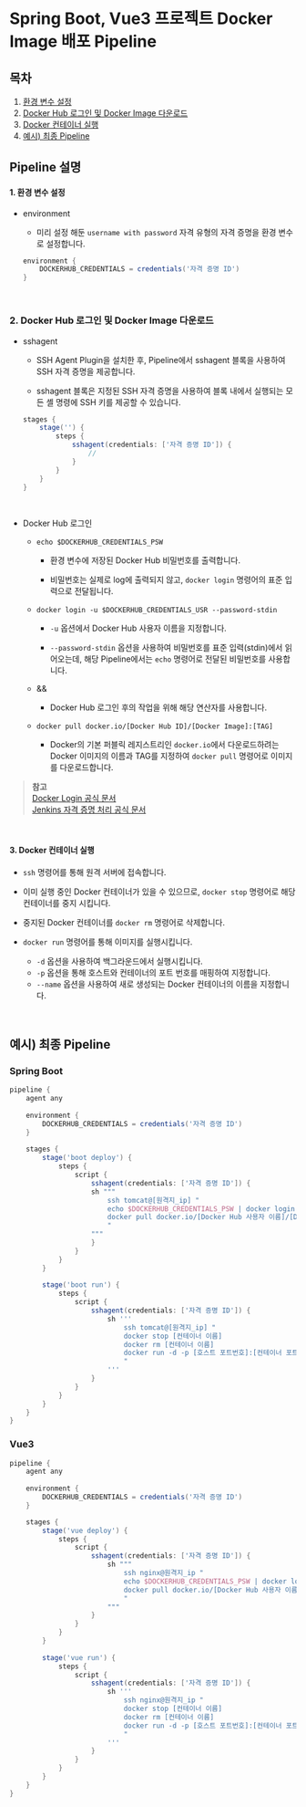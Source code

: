 # Spring Boot, Vue3 프로젝트 Docker Image 배포 Pipeline

## 목차

1. [환경 변수 설정](#1-환경-변수-설정)
2. [Docker Hub 로그인 및 Docker Image 다운로드](#2-docker-hub-로그인-및-docker-image-다운로드)
3. [Docker 컨테이너 실행](#3-docker-컨테이너-실행)
4. [예시) 최종 Pipeline](#예시-최종-pipeline)

## Pipeline 설명

#### 1. 환경 변수 설정

- environment

    - 미리 설정 해둔 `username with password` 자격 유형의 자격 증명을 환경 변수로 설정합니다.

    ```groovy
    environment {
        DOCKERHUB_CREDENTIALS = credentials('자격 증명 ID')
    }
    ```

<br/>

### 2. Docker Hub 로그인 및 Docker Image 다운로드

- sshagent

    - SSH Agent Plugin을 설치한 후, Pipeline에서 sshagent 블록을 사용하여 SSH 자격 증명을 제공합니다.

    - sshagent 블록은 지정된 SSH 자격 증명을 사용하여 블록 내에서 실행되는 모든 셸 명령에 SSH 키를 제공할 수 있습니다.

    ```groovy
    stages {
        stage('') {
            steps {
                sshagent(credentials: ['자격 증명 ID']) {
                    //
                }
            }
        }
    }
    ```

<br/>

- Docker Hub 로그인

    - `echo $DOCKERHUB_CREDENTIALS_PSW`

        - 환경 변수에 저장된 Docker Hub 비밀번호를 출력합니다.

        - 비밀번호는 실제로 log에 출력되지 않고, `docker login` 명령어의 표준 입력으로 전달됩니다.

    - `docker login -u $DOCKERHUB_CREDENTIALS_USR --password-stdin`

        - `-u` 옵션에서 Docker Hub 사용자 이름을 지정합니다.

        - `--password-stdin` 옵션을 사용하여 비밀번호를 표준 입력(stdin)에서 읽어오는데, 해당 Pipeline에서는 `echo` 명령어로 전달된 비밀번호를 사용합니다.

    - &&
        
        - Docker Hub 로그인 후의 작업을 위해 해당 연산자를 사용합니다.

    - `docker pull docker.io/[Docker Hub ID]/[Docker Image]:[TAG]`

        - Docker의 기본 퍼블릭 레지스트리인 `docker.io`에서 다운로드하려는 Docker 이미지의 이름과 TAG를 지정하여 `docker pull` 명령어로 이미지를 다운로드합니다.

>**참고** <br/>
>[Docker Login 공식 문서](https://docs.docker.com/reference/cli/docker/login) <br/>
>[Jenkins 자격 증명 처리 공식 문서](https://www.jenkins.io/doc/book/pipeline/jenkinsfile/#usernames-and-passwords)

<br/>

#### 3. Docker 컨테이너 실행

- `ssh` 명령어를 통해 원격 서버에 접속합니다.

- 이미 실행 중인 Docker 컨테이너가 있을 수 있으므로, `docker stop` 명령어로 해당 컨테이너를 중지 시킵니다.

- 중지된 Docker 컨테이너를 `docker rm` 명령어로 삭제합니다.

- `docker run` 명령어를 통해 이미지를 실행시킵니다.
    - `-d` 옵션을 사용하여 백그라운드에서 실행시킵니다. 
    - `-p` 옵션을 통해 호스트와 컨테이너의 포트 번호를 매핑하여 지정합니다.
    - `--name` 옵션을 사용하여 새로 생성되는 Docker 컨테이너의 이름을 지정합니다.

<br/>

## 예시) 최종 Pipeline

### Spring Boot

```groovy
pipeline {
    agent any
    
    environment {
        DOCKERHUB_CREDENTIALS = credentials('자격 증명 ID')
    }
    
    stages {
        stage('boot deploy') {
            steps {
                script {
                    sshagent(credentials: ['자격 증명 ID']) {
                    sh """
                        ssh tomcat@[원격지_ip] "
                        echo $DOCKERHUB_CREDENTIALS_PSW | docker login -u $DOCKERHUB_CREDENTIALS_USR --password-stdin && 
                        docker pull docker.io/[Docker Hub 사용자 이름]/[Docker Image]:[TAG]
                        "
                    """
                    }
                }
            }
        }
        
        stage('boot run') {
            steps {
                script {
                    sshagent(credentials: ['자격 증명 ID']) {
                        sh '''
                            ssh tomcat@[원격지_ip] "
                            docker stop [컨테이너 이름]
                            docker rm [컨테이너 이름]
                            docker run -d -p [호스트 포트번호]:[컨테이너 포트번호] --name [컨테이너 이름] [Docker Hub 사용자 이름]/[Docker Image]:[TAG]
                            "
                        '''
                    }
                }
            }
        }
    }
}
```

### Vue3

```groovy
pipeline {
    agent any
    
    environment {
        DOCKERHUB_CREDENTIALS = credentials('자격 증명 ID')
    }

    stages {
        stage('vue deploy') {
            steps {
                script {
                    sshagent(credentials: ['자격 증명 ID']) {
                        sh """
                            ssh nginx@원격지_ip "
                            echo $DOCKERHUB_CREDENTIALS_PSW | docker login -u $DOCKERHUB_CREDENTIALS_USR --password-stdin &&
                            docker pull docker.io/[Docker Hub 사용자 이름]/[Docker Image]:[TAG]
                            "
                        """
                    }
                }
            }
        }
        
        stage('vue run') {
            steps {
                script {
                    sshagent(credentials: ['자격 증명 ID']) {
                        sh '''
                            ssh nginx@원격지_ip "
                            docker stop [컨테이너 이름]
                            docker rm [컨테이너 이름]
                            docker run -d -p [호스트 포트번호]:[컨테이너 포트번호] --name [컨테이너 이름] [Docker Hub 사용자 이름]/[Docker Image]:[TAG]
                            "
                        '''
                    }
                }
            }
        }
    }
}
```
